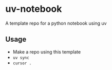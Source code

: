 # uv-notebook

A template repo for a python notebook using uv

## Usage

- Make a repo using this template
- `uv sync`
- `cursor .`
